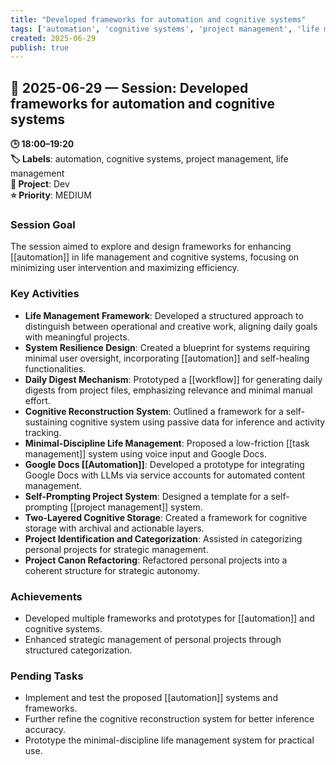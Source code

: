 ```yaml
---
title: "Developed frameworks for automation and cognitive systems"
tags: ['automation', 'cognitive systems', 'project management', 'life management']
created: 2025-06-29
publish: true
---
```


## 📅 2025-06-29 — Session: Developed frameworks for automation and cognitive systems

**🕒 18:00–19:20**  
**🏷️ Labels**: automation, cognitive systems, project management, life management  
**📂 Project**: Dev  
**⭐ Priority**: MEDIUM  


### Session Goal
The session aimed to explore and design frameworks for enhancing [[automation]] in life management and cognitive systems, focusing on minimizing user intervention and maximizing efficiency.

### Key Activities
- **Life Management Framework**: Developed a structured approach to distinguish between operational and creative work, aligning daily goals with meaningful projects.
- **System Resilience Design**: Created a blueprint for systems requiring minimal user oversight, incorporating [[automation]] and self-healing functionalities.
- **Daily Digest Mechanism**: Prototyped a [[workflow]] for generating daily digests from project files, emphasizing relevance and minimal manual effort.
- **Cognitive Reconstruction System**: Outlined a framework for a self-sustaining cognitive system using passive data for inference and activity tracking.
- **Minimal-Discipline Life Management**: Proposed a low-friction [[task management]] system using voice input and Google Docs.
- **Google Docs [[Automation]]**: Developed a prototype for integrating Google Docs with LLMs via service accounts for automated content management.
- **Self-Prompting Project System**: Designed a template for a self-prompting [[project management]] system.
- **Two-Layered Cognitive Storage**: Created a framework for cognitive storage with archival and actionable layers.
- **Project Identification and Categorization**: Assisted in categorizing personal projects for strategic management.
- **Project Canon Refactoring**: Refactored personal projects into a coherent structure for strategic autonomy.

### Achievements
- Developed multiple frameworks and prototypes for [[automation]] and cognitive systems.
- Enhanced strategic management of personal projects through structured categorization.

### Pending Tasks
- Implement and test the proposed [[automation]] systems and frameworks.
- Further refine the cognitive reconstruction system for better inference accuracy.
- Prototype the minimal-discipline life management system for practical use.
